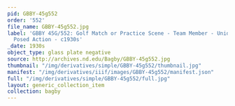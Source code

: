 ```yaml
---
pid: GBBY-45g552
order: '552'
file_name: GBBY-45g552.jpg
label: 'GBBY 45G/552: Golf Match or Practice Scene - Team Member - Unidentified -
  Posed Action - c1930s'
_date: 1930s
object_type: glass plate negative
source: http://archives.nd.edu/Bagby/GBBY-45g552.jpg
thumbnail: "/img/derivatives/simple/GBBY-45g552/thumbnail.jpg"
manifest: "/img/derivatives/iiif/images/GBBY-45g552/manifest.json"
full: "/img/derivatives/simple/GBBY-45g552/full.jpg"
layout: generic_collection_item
collection: bagby
---
```

